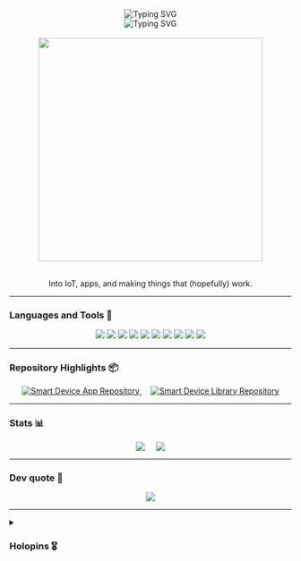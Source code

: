 <div align="center">
  <img src="https://readme-typing-svg.demolab.com?font=DM+Serif+Text&size=30&duration=1&pause=1000&color=F78620&vCenter=true&repeat=false&width=220&height=30&lines=Marcelo+Amorim" alt="Typing SVG" />
</div>
<div align="center">
  <picture>
    <source media="(prefers-color-scheme: dark)" srcset="https://readme-typing-svg.demolab.com?font=DM+Serif+Text&size=25&duration=2500&pause=2500&color=FFFFFF&vCenter=true&repeat=true&width=215&height=25&lines=Computer+Engineer">
    <img src="https://readme-typing-svg.demolab.com?font=DM+Serif+Text&size=25&duration=2500&pause=2500&color=000000&vCenter=true&repeat=true&width=215&height=25&lines=Computer+Engineer" alt="Typing SVG">
  </picture>
</div>
</br>
<div align="center">
  <img src="https://github.com/user-attachments/assets/b529811e-59b9-46a7-8d99-db86e4067cf2" width=400>
</div>
</br>
<p align="center">
  Into IoT, apps, and making things that (hopefully) work.
</p>

---

### Languages and Tools 🧰

<div align="center">
  <img src="https://img.shields.io/badge/JavaScript-F7DF1E?style=for-the-badge&logo=JavaScript&logoColor=black"> <img src="https://img.shields.io/badge/TypeScript-007ACC?style=for-the-badge&logo=typescript&logoColor=white"> <img src="https://img.shields.io/badge/React-20232A?style=for-the-badge&logo=react&logoColor=61DAFB"> <img src="https://img.shields.io/badge/React_Native-20232A?style=for-the-badge&logo=react&logoColor=61DAFB"> <img src="https://img.shields.io/badge/Dart-0175C2?style=for-the-badge&logo=dart&logoColor=white"> <img src="https://img.shields.io/badge/Flutter-02569B?style=for-the-badge&logo=flutter&logoColor=white"> <img src="https://img.shields.io/badge/Java-ED8B00?style=for-the-badge&logo=openjdk&logoColor=black"> <img src="https://img.shields.io/badge/Spring_Boot-6DB33F?style=for-the-badge&logo=springboot&logoColor=white"> <img src="https://img.shields.io/badge/C-00599C?style=for-the-badge&logo=c&logoColor=white"> <img src="https://img.shields.io/badge/C%2B%2B-00599C?style=for-the-badge&logo=c%2B%2B&logoColor=white">
</div>

---

### Repository Highlights 📦

<div align="center">
  <a href="https://github.com/marceloams/smart-device-app" target="_blank">
    <img src="https://github-readme-stats.vercel.app/api/pin/?username=marceloams&repo=smart-device-app&theme=yeblu&title_color=FFFFFF&icon_color=F78620&text_color=FFFFFF" alt="Smart Device App Repository"/>
  </a>
  &nbsp; &nbsp;
  <a href="https://github.com/marceloams/smart-device-library" target="_blank">
    <img src="https://github-readme-stats.vercel.app/api/pin/?username=marceloams&repo=smart-device-library&theme=yeblu&title_color=FFFFFF&icon_color=F78620&text_color=FFFFFF" alt="Smart Device Library Repository"/>
  </a>
</div>

---

### Stats 📊

<div align="center">
  <img align="center" src="https://github-readme-stats.vercel.app/api/top-langs/?username=marceloams&layout=compact&langs_count=6&theme=yeblu&title_color=FFFFFF&text_color=F78620" /> 
  &nbsp; &nbsp;
  <img align="center" src="https://github-readme-stats.vercel.app/api?username=marceloams&show_icons=true&theme=yeblu&count_private=true&title_color=FFFFFF&icon_color=FFFFFF&text_color=F78620" />
</div>

---

### Dev quote 💬

<div align="center">
  <img align="center" src="https://github-readme-quotes-bay.vercel.app/quote?theme=yeblu&animation=default&layout=default&font=PixelifySans&quoteType=random&fontColor=orange&quoteCategory=programming&borderColor=white" />
</div>
  
--- 

<details> 
  <summary><h3>Holopins 🎖️</h3></summary>

[![An image of @marceloams's Holopin badges, which is a link to view their full Holopin profile](https://holopin.me/marceloams)](https://holopin.io/@marceloams)

</details>
